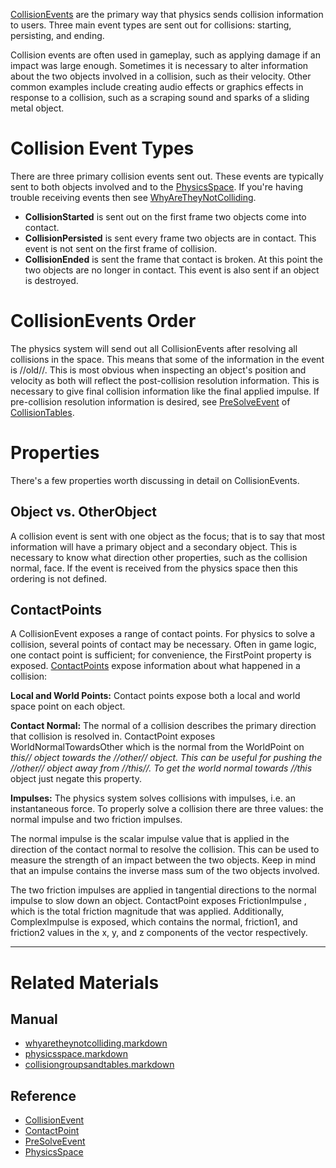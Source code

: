 [ CollisionEvents](https://github.com/zeroengineteam/ZeroDocs/blob/master/code_reference/class_reference/collisionevent.markdown) are the primary way that physics sends collision information to users. Three main event types are sent out for collisions: starting, persisting, and ending.

Collision events are often used in gameplay, such as applying damage if an impact was large enough. Sometimes it is necessary to alter information about the two objects involved in a collision, such as their velocity. Other common examples include creating audio effects or graphics effects in response to a collision, such as a scraping sound and sparks of a sliding metal object.

 #  Collision Event Types
There are three primary collision events sent out. These events are typically sent to both objects involved and to the [PhysicsSpace](https://github.com/zeroengineteam/ZeroDocs/blob/master/zero_editor_documentation/zeromanual/physics/collisionoverview/physicsspace.markdown). If you're having trouble receiving events then see [WhyAreTheyNotColliding](https://github.com/zeroengineteam/ZeroDocs/blob/master/zero_editor_documentation/zeromanual/physics/collisionoverview/physicstroubleshooting/whyaretheynotcolliding.markdown).

- **CollisionStarted** is sent out on the first frame two objects come into contact.
- **CollisionPersisted** is sent every frame two objects are in contact. This event is not sent on the first frame of collision.
- **CollisionEnded** is sent the frame that contact is broken. At this point the two objects are no longer in contact. This event is also sent if an object is destroyed.

 #  CollisionEvents Order
The physics system will send out all CollisionEvents after resolving all collisions in the space. This means that some of the information in the event is //old//. This is most obvious when inspecting an object's position and velocity as both will reflect the post-collision resolution information. This is necessary to give final collision information like the final applied impulse. If pre-collision resolution information is desired, see [PreSolveEvent](https://github.com/zeroengineteam/ZeroDocs/blob/master/code_reference/class_reference/presolveevent.markdown) of [CollisionTables](https://github.com/zeroengineteam/ZeroDocs/blob/master/zero_editor_documentation/zeromanual/physics/collisionoverview/collisiongroupsandtables.markdown).

 #  Properties
There's a few properties worth discussing in detail on CollisionEvents.

 ##  Object vs. OtherObject
A collision event is sent with one object as the focus; that is to say that most information will have a primary object and a secondary object. This is necessary to know what direction other properties, such as the collision normal, face. If the event is received from the physics space then this ordering is not defined.

 ##  ContactPoints
A CollisionEvent exposes a range of contact points. For physics to solve a collision, several points of contact may be necessary. Often in game logic, one contact point is sufficient; for convenience, the FirstPoint  property is exposed. [ ContactPoints](https://github.com/zeroengineteam/ZeroDocs/blob/master/code_reference/class_reference/contactpoint.markdown) expose information about what happened in a collision:

**Local and World Points:** Contact points expose both a local and world space point on each object.

**Contact Normal:** The normal of a collision describes the primary direction that collision is resolved in. ContactPoint exposes WorldNormalTowardsOther  which is the normal from the WorldPoint on *this// object towards the //other// object. This can be useful for pushing the //other// object away from //this//. To get the world normal towards //this* object just negate this property.

**Impulses:** The physics system solves collisions with impulses, i.e. an instantaneous force. To properly solve a collision there are three values: the normal impulse and two friction impulses. 

The normal impulse is the scalar impulse value that is applied in the direction of the contact normal to resolve the collision. This can be used to measure the strength of an impact between the two objects. Keep in mind that an impulse contains the inverse mass sum of the two objects involved.

The two friction impulses are applied in tangential directions to the normal impulse to slow down an object. ContactPoint exposes FrictionImpulse , which is the total friction magnitude that was applied. Additionally, ComplexImpulse  is exposed, which contains the normal, friction1, and friction2 values in the x, y, and z components of the vector respectively.

---
 # Related Materials
 ##  Manual
- [whyaretheynotcolliding.markdown](https://github.com/zeroengineteam/ZeroDocs/blob/master/zero_editor_documentation/zeromanual/physics/collisionoverview/physicstroubleshooting/whyaretheynotcolliding.markdown)
- [physicsspace.markdown](https://github.com/zeroengineteam/ZeroDocs/blob/master/zero_editor_documentation/zeromanual/physics/collisionoverview/physicsspace.markdown)
- [collisiongroupsandtables.markdown](https://github.com/zeroengineteam/ZeroDocs/blob/master/zero_editor_documentation/zeromanual/physics/collisionoverview/collisiongroupsandtables.markdown)
 ##  Reference
- [CollisionEvent](https://github.com/zeroengineteam/ZeroDocs/blob/master/code_reference/class_reference/collisionevent.markdown)
- [ContactPoint](https://github.com/zeroengineteam/ZeroDocs/blob/master/code_reference/class_reference/contactpoint.markdown)
- [PreSolveEvent](https://github.com/zeroengineteam/ZeroDocs/blob/master/code_reference/class_reference/presolveevent.markdown)
- [PhysicsSpace](https://github.com/zeroengineteam/ZeroDocs/blob/master/code_reference/class_reference/physicsspace.markdown) 

 